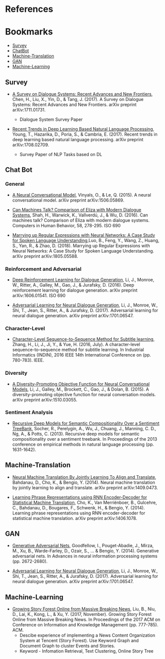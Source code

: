 # References

# Bookmarks
   * [Survey](#survey)
   * [ChatBot](#chat-bot)
   * [Machine-Translation](#machine-translation)
   * [GAN](#gan)
   * [Machine-Learning](#machine-learning)

## Survey
* [A Survey on Dialogue Systems: Recent Advances and New Frontiers](https://arxiv.org/abs/1711.01731), 
Chen, H., Liu, X., Yin, D., & Tang, J. (2017). A Survey on Dialogue Systems: Recent Advances and New Frontiers. arXiv preprint arXiv:1711.01731.
  * Dialogue System Survey Paper

* [Recent Trends in Deep Learning Based Natural Language Processing](https://arxiv.org/abs/1708.02709), Young, T., Hazarika, D., Poria, S., & Cambria, E. (2017). Recent trends in deep learning based natural language processing. arXiv preprint arXiv:1708.02709.
  * Survey Paper of NLP Tasks based on DL

## Chat Bot
### General
* [A Neural Conversational Model](https://arxiv.org/abs/1506.05869), Vinyals, O., & Le, Q. (2015). A neural conversational model. arXiv preprint arXiv:1506.05869.

* [Can Machines Talk? Comparison of Eliza with Modern Dialogue Systems](https://www.sciencedirect.com/science/article/pii/S0747563216300048), Shah, H., Warwick, K., Vallverdú, J., & Wu, D. (2016). Can machines talk? Comparison of Eliza with modern dialogue systems. Computers in Human Behavior, 58, 278-295.
ISO 690

* [Marrying up Regular Expressions with Neural Networks: A Case Study for Spoken Language Understanding](https://arxiv.org/abs/1805.05588),Luo, B., Feng, Y., Wang, Z., Huang, S., Yan, R., & Zhao, D. (2018). Marrying up Regular Expressions with Neural Networks: A Case Study for Spoken Language Understanding. arXiv preprint arXiv:1805.05588.	

### Reinforcement and Adversarial
* [Deep Reinforcement Learning for Dialogue Generation](https://arxiv.org/abs/1606.01541), Li, J., Monroe, W., Ritter, A., Galley, M., Gao, J., & Jurafsky, D. (2016). Deep reinforcement learning for dialogue generation. arXiv preprint arXiv:1606.01541.
ISO 690	

* [Adversarial Learning for Neural Dialogue Generation](https://arxiv.org/abs/1701.06547), Li, J., Monroe, W., Shi, T., Jean, S., Ritter, A., & Jurafsky, D. (2017). Adversarial learning for neural dialogue generation. arXiv preprint arXiv:1701.06547.

### Character-Level
* [Character-Level Sequence-to-Sequence Method for Subtitle learning](http://ieeexplore.ieee.org/abstract/document/7819265/), Zhang, H., Li, J., Ji, Y., & Yue, H. (2016, July). A character-level sequence-to-sequence method for subtitle learning. In Industrial Informatics (INDIN), 2016 IEEE 14th International Conference on (pp. 780-783). IEEE.

### Diversity
* [A Diversity-Promoting Objective Function for Neural Conversational Models](https://arxiv.org/abs/1510.03055), Li, J., Galley, M., Brockett, C., Gao, J., & Dolan, B. (2015). A diversity-promoting objective function for neural conversation models. arXiv preprint arXiv:1510.03055.


### Sentiment Analysis
* [Recursive Deep Models for Semantic Compositionality Over a Sentiment TreeBank](http://www.aclweb.org/anthology/D13-1170), Socher, R., Perelygin, A., Wu, J., Chuang, J., Manning, C. D., Ng, A., & Potts, C. (2013). Recursive deep models for semantic compositionality over a sentiment treebank. In Proceedings of the 2013 conference on empirical methods in natural language processing (pp. 1631-1642).


## Machine-Translation
* [Neural Machine Translation By Jointly Learning To Align and Translate](https://arxiv.org/abs/1409.0473), Bahdanau, D., Cho, K., & Bengio, Y. (2014). Neural machine translation by jointly learning to align and translate. arXiv preprint arXiv:1409.0473.

* [Learning Phrase Representations using RNN Encoder-Decoder for Statistical Machine Translation](https://arxiv.org/abs/1406.1078), Cho, K., Van Merriënboer, B., Gulcehre, C., Bahdanau, D., Bougares, F., Schwenk, H., & Bengio, Y. (2014). Learning phrase representations using RNN encoder-decoder for statistical machine translation. arXiv preprint arXiv:1406.1078.

## GAN
* [Generative Adversarial Nets](http://papers.nips.cc/paper/5423-generative-adversarial-nets), Goodfellow, I., Pouget-Abadie, J., Mirza, M., Xu, B., Warde-Farley, D., Ozair, S., ... & Bengio, Y. (2014). Generative adversarial nets. In Advances in neural information processing systems (pp. 2672-2680).

* [Adversarial Learning for Neural Dialogue Generation](https://arxiv.org/abs/1701.06547), Li, J., Monroe, W., Shi, T., Jean, S., Ritter, A., & Jurafsky, D. (2017). Adversarial learning for neural dialogue generation. arXiv preprint arXiv:1701.06547.

## Machine-Learning
* [Growing Story Forest Online from Massive Breaking News](http://delivery.acm.org/10.1145/3140000/3132852/p777-liu.pdf?ip=203.253.21.124&id=3132852&acc=ACTIVE%20SERVICE&key=0EC22F8658578FE1%2EB348CB8067123FAC%2E4D4702B0C3E38B35%2E4D4702B0C3E38B35&__acm__=1530801056_34e2dee8095792cbdaf2f23ade5c2b31), Liu, B., Niu, D., Lai, K., Kong, L., & Xu, Y. (2017, November). Growing Story Forest Online from Massive Breaking News. In Proceedings of the 2017 ACM on Conference on Information and Knowledge Management (pp. 777-785). ACM.
  * Descibe experience of implementing a News Content Organization System at Tencent (Story Forest).
    Use Keyword Graph and Document Graph to cluster Events and Stories.
  * Keyword - Infomation Retrieval, Text Clustering, Online Story Tree